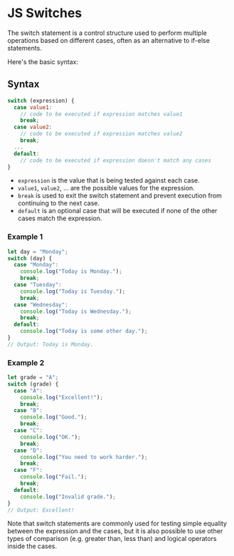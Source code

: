 # JS Switches

The switch statement is a control structure used to perform multiple operations based on different cases, often as an alternative to if-else statements.

Here's the basic syntax:

## Syntax

```javascript
switch (expression) {
  case value1:
    // code to be executed if expression matches value1
    break;
  case value2:
    // code to be executed if expression matches value2
    break;
  ...
  default:
    // code to be executed if expression doesn't match any cases
}
```

- `expression` is the value that is being tested against each case.
- `value1`, `value2`, ... are the possible values for the expression.
- `break` is used to exit the switch statement and prevent execution from continuing to the next case.
- `default` is an optional case that will be executed if none of the other cases match the expression.

### Example 1

```javascript
let day = "Monday";
switch (day) {
  case "Monday":
    console.log("Today is Monday.");
    break;
  case "Tuesday":
    console.log("Today is Tuesday.");
    break;
  case "Wednesday":
    console.log("Today is Wednesday.");
    break;
  default:
    console.log("Today is some other day.");
}
// Output: Today is Monday.
```

### Example 2

```javascript
let grade = "A";
switch (grade) {
  case "A":
    console.log("Excellent!");
    break;
  case "B":
    console.log("Good.");
    break;
  case "C":
    console.log("OK.");
    break;
  case "D":
    console.log("You need to work harder.");
    break;
  case "F":
    console.log("Fail.");
    break;
  default:
    console.log("Invalid grade.");
}
// Output: Excellent!
```

Note that switch statements are commonly used for testing simple equality between the expression and the cases, but it is also possible to use other types of comparison (e.g. greater than, less than) and logical operators inside the cases.
